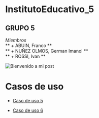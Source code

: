 # InstitutoEducativo_5
## GRUPO 5
_Miembros_  
	   ** + ABUIN, Franco **  
	 ** + NUÑEZ OLMOS, German Imanol **  
	 ** + ROSSI, Ivan **  
	
![Bienvenido a mi post](https://k03.kn3.net/50C5152CC.jpg)

<body>
	<h1>Casos de uso</h1>
</body>

* [Caso de uso 5](https://docs.google.com/document/d/11tDd5chsCPBEkJbcRouaVd5976gVxgsH/edit?usp=sharing&ouid=116158277355912760276&rtpof=true&sd=true)

* [Caso de uso 6](https://docs.google.com/document/d/16tdJrIuC45d1rkgNWONfT-eBGVTPOaJG/edit?usp=sharing&ouid=116158277355912760276&rtpof=true&sd=true)